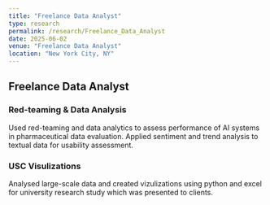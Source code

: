 ```yaml
---
title: "Freelance Data Analyst"
type: research
permalink: /research/Freelance_Data_Analyst
date: 2025-06-02
venue: "Freelance Data Analyst"
location: "New York City, NY"
---
```


## Freelance Data Analyst
### Red-teaming & Data Analysis
Used red-teaming and data analytics to assess performance of AI systems in pharmaceutical data evaluation.
Applied sentiment and trend analysis to textual data for usability assessment.

### USC Visulizations
Analysed large-scale data and created vizulizations using python and excel for university research study which was presented to clients. 